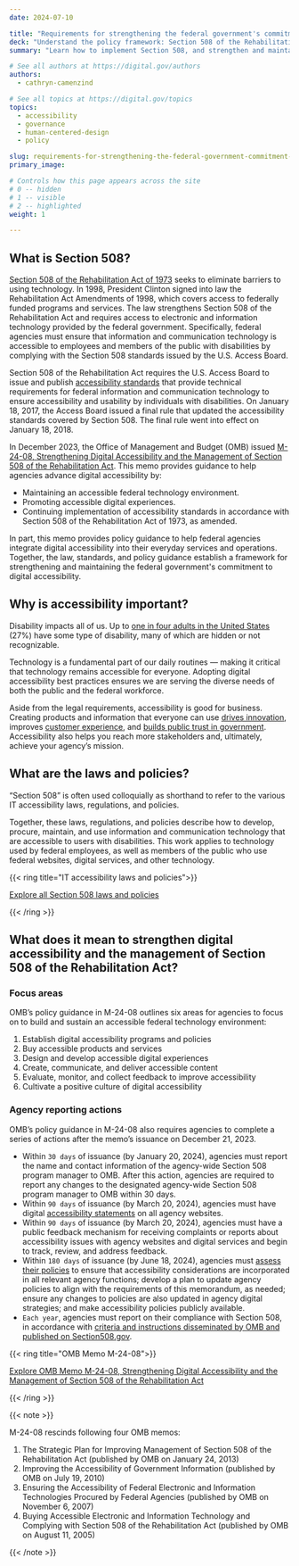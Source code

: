 ```yaml
---
date: 2024-07-10

title: "Requirements for strengthening the federal government's commitment to digital accessibility"
deck: "Understand the policy framework: Section 508 of the Rehabilitation Act of 1973, Section 508 Standards, and OMB Memo M-24-08"
summary: "Learn how to implement Section 508, and strengthen and maintain your agency's commitment to digital accessibility."

# See all authors at https://digital.gov/authors
authors:
  - cathryn-camenzind

# See all topics at https://digital.gov/topics
topics:
  - accessibility
  - governance
  - human-centered-design
  - policy

slug: requirements-for-strengthening-the-federal-government-commitment-to-digital-accessibility
primary_image: 

# Controls how this page appears across the site
# 0 -- hidden
# 1 -- visible
# 2 -- highlighted
weight: 1

---
```


## What is Section 508?

[Section 508 of the Rehabilitation Act of 1973](https://www.access-board.gov/about/law/ra.html) seeks to eliminate barriers to using technology. In 1998, President Clinton signed into law the Rehabilitation Act Amendments of 1998, which covers access to federally funded programs and services. The law strengthens Section 508 of the Rehabilitation Act and requires access to electronic and information technology provided by the federal government. Specifically, federal agencies must ensure that information and communication technology is accessible to employees and members of the public with disabilities by complying with the Section 508 standards issued by the U.S. Access Board.

Section 508 of the Rehabilitation Act requires the U.S. Access Board to issue and publish [accessibility standards](https://www.access-board.gov/ict/) that provide technical requirements for federal information and communication technology to ensure accessibility and usability by individuals with disabilities.  On January 18, 2017, the Access Board issued a final rule that updated the accessibility standards covered by Section 508. The final rule went into effect on January 18, 2018.

In December 2023, the Office of Management and Budget (OMB) issued [M-24-08, Strengthening Digital Accessibility and the Management of Section 508 of the Rehabilitation Act](https://www.whitehouse.gov/omb/management/ofcio/m-24-08-strengthening-digital-accessibility-and-the-management-of-section-508-of-the-rehabilitation-act/). This memo provides guidance to help agencies advance digital accessibility by:

* Maintaining an accessible federal technology environment.
* Promoting accessible digital experiences.
* Continuing implementation of accessibility standards in accordance with Section 508 of the Rehabilitation Act of 1973, as amended.

In part, this memo provides policy guidance to help federal agencies integrate digital accessibility into their everyday services and operations. Together, the law, standards, and policy guidance establish a framework for strengthening and maintaining the federal government's commitment to digital accessibility.

## Why is accessibility important?

Disability impacts all of us. Up to [one in four adults in the United States](https://www.cdc.gov/ncbddd/disabilityandhealth/infographic-disability-impacts-all.html) (27%) have some type of disability, many of which are hidden or not recognizable.

Technology is a fundamental part of our daily routines — making it critical that technology remains accessible for everyone. Adopting digital accessibility best practices ensures we are serving the diverse needs of both the public and the federal workforce.

Aside from the legal requirements, accessibility is good for business. Creating products and information that everyone can use [drives innovation](https://digital.gov/topics/innovation/), improves [customer experience](https://digital.gov/topics/customer-experience/), and [builds public trust in government](https://digital.gov/topics/trust/). Accessibility also helps you reach more stakeholders and, ultimately, achieve your agency’s mission.

## What are the laws and policies?

“Section 508” is often used colloquially as shorthand to refer to the various IT accessibility laws, regulations, and policies.

Together, these laws, regulations, and policies describe how to develop, procure, maintain, and use information and communication technology that are accessible to users with disabilities. This work applies to technology used by federal employees, as well as members of the public who use federal websites, digital services, and other technology.

{{< ring title="IT accessibility laws and policies">}}

[Explore all Section 508 laws and policies](https://www.section508.gov/manage/laws-and-policies/)

{{< /ring >}}

## What does it mean to strengthen digital accessibility and the management of Section 508 of the Rehabilitation Act?

### Focus areas

OMB’s policy guidance in M-24-08 outlines six areas for agencies to focus on to build and sustain an accessible federal technology environment:

1. Establish digital accessibility programs and policies
2. Buy accessible products and services
3. Design and develop accessible digital experiences
4. Create, communicate, and deliver accessible content
5. Evaluate, monitor, and collect feedback to improve accessibility
6. Cultivate a positive culture of digital accessibility

### Agency reporting actions

OMB’s policy guidance in M-24-08 also requires agencies to complete a series of actions after the memo’s issuance on December 21, 2023.

* Within `30 days` of issuance (by January 20, 2024), agencies must report the name and contact information of the agency-wide Section 508 program manager to OMB. After this action, agencies are required to report any changes to the designated agency-wide Section 508 program manager to OMB within 30 days.
* Within `90 days` of issuance (by March 20, 2024), agencies must have digital [accessibility statements](https://www.section508.gov/manage/laws-and-policies/website-accessibility-statement/) on all agency websites.
* Within `90 days` of issuance (by March 20, 2024), agencies must have a public feedback mechanism for receiving complaints or reports about accessibility issues with agency websites and digital services and begin to track, review, and address feedback.
* Within `180 days` of issuance (by June 18, 2024), agencies must [assess their policies](https://www.section508.gov/manage/policy-framework/introduction/) to ensure that accessibility considerations are incorporated in all relevant agency functions; develop a plan to update agency policies to align with the requirements of this memorandum, as needed; ensure any changes to policies are also updated in agency digital strategies; and make accessibility policies publicly available.
* `Each year`, agencies must report on their compliance with Section 508, in accordance with [criteria and instructions disseminated by OMB and published on Section508.gov](https://www.section508.gov/manage/section-508-assessment/).

{{< ring title="OMB Memo M-24-08">}}

[Explore OMB Memo M-24-08, Strengthening Digital Accessibility and the Management of Section 508 of the Rehabilitation Act](https://www.whitehouse.gov/omb/management/ofcio/m-24-08-strengthening-digital-accessibility-and-the-management-of-section-508-of-the-rehabilitation-act/)

{{< /ring >}}

{{< note >}}

M-24-08 rescinds following four OMB memos:

1. The Strategic Plan for Improving Management of Section 508 of the Rehabilitation Act (published by OMB on January 24, 2013)
2. Improving the Accessibility of Government Information (published by OMB on July 19, 2010)
3. Ensuring the Accessibility of Federal Electronic and Information Technologies Procured by Federal Agencies (published by OMB on November 6, 2007)
4. Buying Accessible Electronic and Information Technology and Complying with Section 508 of the Rehabilitation Act (published by OMB on August 11, 2005)

{{< /note >}}
